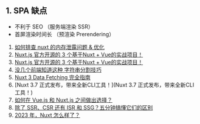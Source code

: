 ## 1. SPA 缺点

- 不利于 SEO （服务端渲染 SSR）
- 首屏渲染时间长 （预渲染 Prerendering）

1. [如何排查 nuxt 的内存泄露问题 & 优化](https://mp.weixin.qq.com/s/ZfhKh7BkfzCXA7C6D3Waaw)
2. [Nuxt.js 官方开源的 3 个基于Nuxt + Vue的实战项目！](https://mp.weixin.qq.com/s/oVCLER3RRAHHNDzfJhru8g)
3. [Nuxt.js 官方开源的 3 个基于Nuxt + Vue的实战项目！](https://mp.weixin.qq.com/s/oVCLER3RRAHHNDzfJhru8g)
4. [没几个前端知道这种 字符串分割技巧](https://mp.weixin.qq.com/s/AsI71qlGH57v0c_-OwVDvQ)
5. [Nuxt 3 Data Fetching 完全指南](https://mp.weixin.qq.com/s/52KyBnZ2_nQVH53ftyB_jw)
6. [Nuxt 3.7 正式发布，带来全新CLI工具！](Nuxt 3.7 正式发布，带来全新CLI工具！)
7. [如何在 Vue.js 和 Nuxt.js 之间做出选择？](https://mp.weixin.qq.com/s/TmByCJXeczIkWLepxAtxUA)
8. [除了 SSR、CSR 还有 ISR 和 SSG？五分钟搞懂它们的区别](https://mp.weixin.qq.com/s/rXCCStpJfbXpqhWYF4nz6A)
9. [2023 年，Nuxt 怎么样了？](https://mp.weixin.qq.com/s/TNt9DCWUNBrF5lLfmCVXIw)
